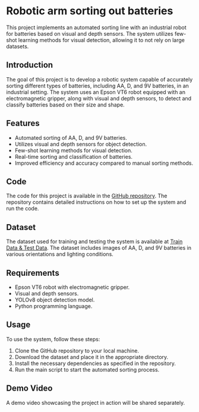 # Robotic arm sorting out batteries


This project implements an automated sorting line with an industrial robot for batteries based on visual and depth sensors. The system utilizes few-shot learning methods for visual detection, allowing it to not rely on large datasets.

## Introduction

The goal of this project is to develop a robotic system capable of accurately sorting different types of batteries, including AA, D, and 9V batteries, in an industrial setting. The system uses an Epson VT6 robot equipped with an electromagnetic gripper, along with visual and depth sensors, to detect and classify batteries based on their size and shape.

## Features

- Automated sorting of AA, D, and 9V batteries.
- Utilizes visual and depth sensors for object detection.
- Few-shot learning methods for visual detection.
- Real-time sorting and classification of batteries.
- Improved efficiency and accuracy compared to manual sorting methods.

## Code

The code for this project is available in the [GitHub repository](https://github.com/mfaizan44/Robotic-arm-sorting-out-batteries). The repository contains detailed instructions on how to set up the system and run the code.

## Dataset

The dataset used for training and testing the system is available at [Train Data & Test Data](https://drive.google.com/drive/folders/1BnLuf_FTUME0__BmJJTMBvCkZ9AJFn8p?usp=sharing). The dataset includes images of AA, D, and 9V batteries in various orientations and lighting conditions.

## Requirements

- Epson VT6 robot with electromagnetic gripper.
- Visual and depth sensors.
- YOLOv8 object detection model.
- Python programming language.

## Usage

To use the system, follow these steps:

1. Clone the GitHub repository to your local machine.
2. Download the dataset and place it in the appropriate directory.
3. Install the necessary dependencies as specified in the repository.
4. Run the main script to start the automated sorting process.

## Demo Video

A demo video showcasing the project in action will be shared separately.




